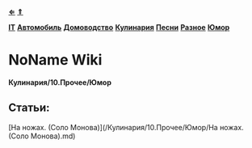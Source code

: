 [**⇐**](../index.md)
[**⇑**](/index.md)

[**IT**](/IT)
[**Автомобиль**](/Автомобиль)
[**Домоводство**](/Домоводство)
[**Кулинария**](/Кулинария)
[**Песни**](/Песни)
[**Разное**](/Разное)
[**Юмор**](/Юмор)

# NoName Wiki
**Кулинария/10.Прочее/Юмор**


## Статьи:
[На ножах. (Соло Монова)](/Кулинария/10.Прочее/Юмор/На ножах. (Соло Монова).md)  
